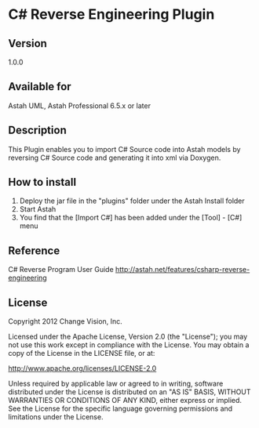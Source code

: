 C# Reverse Engineering Plugin
=============================

Version
------------
1.0.0

Available for
------------
Astah UML, Astah Professional 6.5.x or later

Description
------------
This Plugin enables you to import C# Source code into Astah models by
reversing C# Source code and generating it into xml via Doxygen.

How to install
------------
1. Deploy the jar file in the "plugins" folder under the Astah Install folder
2. Start Astah
3. You find that the [Import C#] has been added under the [Tool] - [C#] menu

Reference
------------
C# Reverse Program User Guide
http://astah.net/features/csharp-reverse-engineering


License
------------
Copyright 2012 Change Vision, Inc.

Licensed under the Apache License, Version 2.0 (the "License");
you may not use this work except in compliance with the License.
You may obtain a copy of the License in the LICENSE file, or at:

   <http://www.apache.org/licenses/LICENSE-2.0>

   Unless required by applicable law or agreed to in writing, software
   distributed under the License is distributed on an "AS IS" BASIS,
   WITHOUT WARRANTIES OR CONDITIONS OF ANY KIND, either express or implied.
   See the License for the specific language governing permissions and
   limitations under the License.

